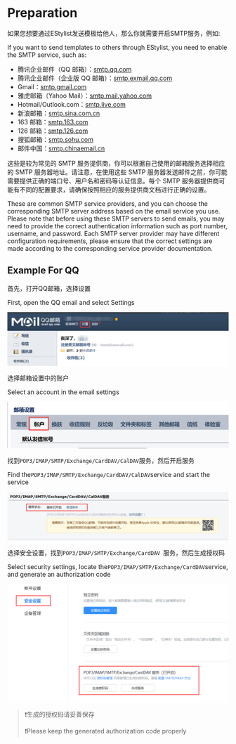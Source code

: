 # Preparation

如果您想要通过EStylist发送模板给他人，那么你就需要开启SMTP服务，例如:

If you want to send templates to others through EStylist, you need to enable the SMTP service, such as:

- 腾讯企业邮件（QQ 邮箱）：[smtp.qq.com](http://smtp.qq.com)
- 腾讯企业邮件（企业版 QQ 邮箱）：[smtp.exmail.qq.com](http://smtp.exmail.qq.com)
- Gmail：[smtp.gmail.com](http://smtp.gmail.com)
- 雅虎邮箱（Yahoo Mail）：[smtp.mail.yahoo.com](http://smtp.mail.yahoo.com)
- Hotmail/Outlook.com：[smtp.live.com](http://smtp.live.com)
- 新浪邮箱：[smtp.sina.com.cn](http://smtp.sina.com.cn)
- 163 邮箱：[smtp.163.com](http://smtp.163.com)
- 126 邮箱：[smtp.126.com](http://smtp.126.com)
- 搜狐邮箱：[smtp.sohu.com](http://smtp.sohu.com)
- 邮件中国：[smtp.chinaemail.cn](http://smtp.chinaemail.cn)

这些是较为常见的 SMTP 服务提供商，你可以根据自己使用的邮箱服务选择相应的 SMTP 服务器地址。请注意，在使用这些 SMTP 服务器发送邮件之前，你可能需要提供正确的端口号、用户名和密码等认证信息。每个 SMTP 服务器提供商可能有不同的配置要求，请确保按照相应的服务提供商文档进行正确的设置。

These are common SMTP service providers, and you can choose the corresponding SMTP server address based on the email service you use. Please note that before using these SMTP servers to send emails, you may need to provide the correct authentication information such as port number, username, and password. Each SMTP server provider may have different configuration requirements, please ensure that the correct settings are made according to the corresponding service provider documentation.

## Example For QQ

首先，打开QQ邮箱，选择设置

First, open the QQ email and select Settings

![image-20230622231149817](.\Preparation\imgs\image-20230622231149817.png)

选择邮箱设置中的账户

Select an account in the email settings

![image-20230622231314194](.\Preparation\imgs\image-20230622231314194.png)

找到`POP3/IMAP/SMTP/Exchange/CardDAV/CalDAV`服务，然后开启服务

Find the` POP3/IMAP/SMTP/Exchange/CardDAV/CalDAV `service and start the service

![image-20230622231359770](.\Preparation\imgs\image-20230622231359770.png)

选择安全设置，找到`POP3/IMAP/SMTP/Exchange/CardDAV `服务，然后生成授权码

Select security settings, locate the` POP3/IMAP/SMTP/Exchange/CardDAV `service, and generate an authorization code

![image-20230622231506917](.\Preparation\imgs\image-20230622231506917.png)

> ❗生成的授权码请妥善保存
>
> ❗Please keep the generated authorization code properly

